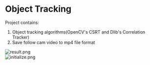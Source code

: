 # Object Tracking
 

Project contains:  
1. Object tracking algorithms(OpenCV's CSRT and Dlib's Correlation Tracker)  
2. Save follow cam video to mp4 file format

![result.png](https://github.com/kairess/bts_cam/raw/master/result.gif)  
![initialize.png](https://github.com/kairess/bts_cam/raw/master/result.gif)  

